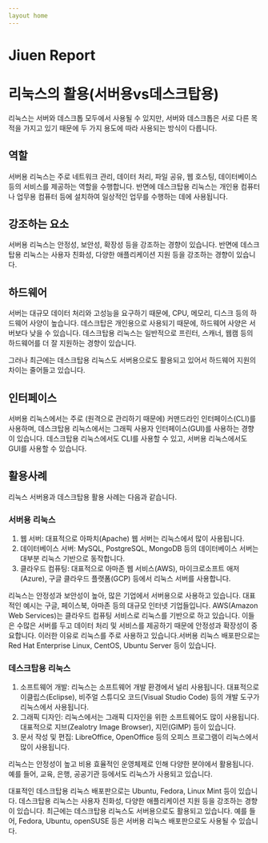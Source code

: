 ```yaml
---
layout home
---
```


# Jiuen Report

# 리눅스의 활용(서버용vs데스크탑용)

리눅스는 서버와 데스크톱 모두에서 사용될 수 있지만, 서버와 데스크톱은 서로 다른 목적을 가지고 있기 때문에 두 가지 용도에 따라 사용되는 방식이 다릅니다.

## 역할

서버용 리눅스는 주로 네트워크 관리, 데이터 처리, 파일 공유, 웹 호스팅, 데이터베이스 등의 서비스를 제공하는 역할을 수행합니다. 반면에 데스크탑용 리눅스는 개인용 컴퓨터나 업무용 컴퓨터 등에 설치하여 일상적인 업무를 수행하는 데에 사용됩니다.

## 강조하는 요소

서버용 리눅스는 안정성, 보안성, 확장성 등을 강조하는 경향이 있습니다. 반면에 데스크탑용 리눅스는 사용자 친화성, 다양한 애플리케이션 지원 등을 강조하는 경향이 있습니다.

## 하드웨어

서버는 대규모 데이터 처리와 고성능을 요구하기 때문에, CPU, 메모리, 디스크 등의 하드웨어 사양이 높습니다. 데스크탑은 개인용으로 사용되기 때문에, 하드웨어 사양은 서버보다 낮을 수 있습니다. 데스크탑용 리눅스는 일반적으로 프린터, 스캐너, 웹캠 등의 하드웨어를 더 잘 지원하는 경향이 있습니다. 

그러나 최근에는 데스크탑용 리눅스도 서버용으로도 활용되고 있어서 하드웨어 지원의 차이는 줄어들고 있습니다.

## 인터페이스

서버용 리눅스에서는 주로 (원격으로 관리하기 때문에) 커맨드라인 인터페이스(CLI)를 사용하며, 데스크탑용 리눅스에서는 그래픽 사용자 인터페이스(GUI)를 사용하는 경향이 있습니다. 데스크탑용 리눅스에서도 CLI를 사용할 수 있고, 서버용 리눅스에서도 GUI를 사용할 수 있습니다.

## 활용사례

리눅스 서버용과 데스크탑용 활용 사례는 다음과 같습니다.

### 서버용 리눅스

1. 웹 서버: 대표적으로 아파치(Apache) 웹 서버는 리눅스에서 많이 사용됩니다.
2. 데이터베이스 서버: MySQL, PostgreSQL, MongoDB 등의 데이터베이스 서버는 대부분 리눅스 기반으로 동작합니다.
3. 클라우드 컴퓨팅: 대표적으로 아마존 웹 서비스(AWS), 마이크로소프트 애저(Azure), 구글 클라우드 플랫폼(GCP) 등에서 리눅스 서버를 사용합니다.

리눅스는 안정성과 보안성이 높아, 많은 기업에서 서버용으로 사용하고 있습니다. 대표적인 예시는 구글, 페이스북, 아마존 등의 대규모 인터넷 기업들입니다. AWS(Amazon Web Services)는 클라우드 컴퓨팅 서비스로 리눅스를 기반으로 하고 있습니다. 이들은 수많은 서버를 두고 데이터 처리 및 서비스를 제공하기 때문에 안정성과 확장성이 중요합니다. 이러한 이유로 리눅스를 주로 사용하고 있습니다.서버용 리눅스 배포판으로는 Red Hat Enterprise Linux, CentOS, Ubuntu Server 등이 있습니다.

### 데스크탑용 리눅스

1. 소프트웨어 개발: 리눅스는 소프트웨어 개발 환경에서 널리 사용됩니다. 대표적으로 이클립스(Eclipse), 비주얼 스튜디오 코드(Visual Studio Code) 등의 개발 도구가 리눅스에서 사용됩니다.
2. 그래픽 디자인: 리눅스에서는 그래픽 디자인을 위한 소프트웨어도 많이 사용됩니다. 대표적으로 지브(Zealotry Image Browser), 지민(GIMP) 등이 있습니다.
3. 문서 작성 및 편집: LibreOffice, OpenOffice 등의 오피스 프로그램이 리눅스에서 많이 사용됩니다.

리눅스는 안정성이 높고 비용 효율적인 운영체제로 인해 다양한 분야에서 활용됩니다. 예를 들어, 교육, 은행, 공공기관 등에서도 리눅스가 사용되고 있습니다.

대표적인 데스크탑용 리눅스 배포판으로는 Ubuntu, Fedora, Linux Mint 등이 있습니다. 데스크탑용 리눅스는 사용자 친화성, 다양한 애플리케이션 지원 등을 강조하는 경향이 있습니다. 최근에는 데스크탑용 리눅스도 서버용으로도 활용되고 있습니다. 예를 들어, Fedora, Ubuntu, openSUSE 등은 서버용 리눅스 배포판으로도 사용될 수 있습니다.